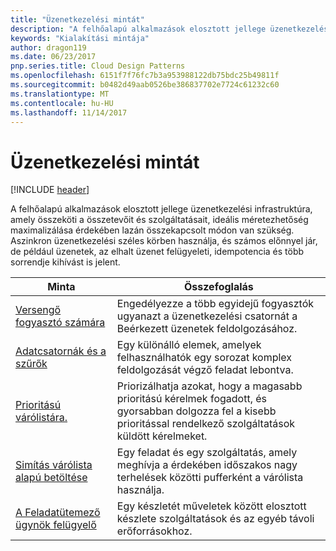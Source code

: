 ```yaml
---
title: "Üzenetkezelési mintát"
description: "A felhőalapú alkalmazások elosztott jellege üzenetkezelési infrastruktúra, amely összeköti a összetevőit és szolgáltatásait, ideális méretezhetőség maximalizálása érdekében lazán összekapcsolt módon van szükség. Aszinkron üzenetkezelési széles körben használja, és számos előnnyel jár, de például üzenetek, az elhalt üzenet felügyeleti, idempotencia és több sorrendje kihívást is jelent."
keywords: "Kialakítási mintája"
author: dragon119
ms.date: 06/23/2017
pnp.series.title: Cloud Design Patterns
ms.openlocfilehash: 6151f7f76fc7b3a953988122db75bdc25b49811f
ms.sourcegitcommit: b0482d49aab0526be386837702e7724c61232c60
ms.translationtype: MT
ms.contentlocale: hu-HU
ms.lasthandoff: 11/14/2017
---
```

# <a name="messaging-patterns"></a>Üzenetkezelési mintát

[!INCLUDE [header](../../_includes/header.md)]

A felhőalapú alkalmazások elosztott jellege üzenetkezelési infrastruktúra, amely összeköti a összetevőit és szolgáltatásait, ideális méretezhetőség maximalizálása érdekében lazán összekapcsolt módon van szükség. Aszinkron üzenetkezelési széles körben használja, és számos előnnyel jár, de például üzenetek, az elhalt üzenet felügyeleti, idempotencia és több sorrendje kihívást is jelent.

| Minta | Összefoglalás |
| ------- | ------- |
| [Versengő fogyasztó számára](../competing-consumers.md) | Engedélyezze a több egyidejű fogyasztók ugyanazt a üzenetkezelési csatornát a Beérkezett üzenetek feldolgozásához. |
| [Adatcsatornák és a szűrők](../pipes-and-filters.md) | Egy különálló elemek, amelyek felhasználhatók egy sorozat komplex feldolgozását végző feladat lebontva. |
| [Prioritású várólistára.](../priority-queue.md) | Priorizálhatja azokat, hogy a magasabb prioritású kérelmek fogadott, és gyorsabban dolgozza fel a kisebb prioritással rendelkező szolgáltatások küldött kérelmeket. |
| [Simítás várólista alapú betöltése](../queue-based-load-leveling.md) | Egy feladat és egy szolgáltatás, amely meghívja a érdekében időszakos nagy terhelések közötti pufferként a várólista használja. |
| [A Feladatütemező ügynök felügyelő](../scheduler-agent-supervisor.md) | Egy készletét műveletek között elosztott készlete szolgáltatások és az egyéb távoli erőforrásokhoz. |